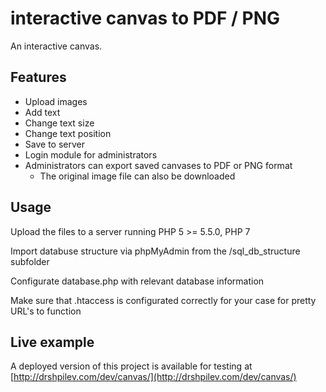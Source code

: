 # interactive canvas to PDF / PNG
An interactive canvas.

## Features

* Upload images
* Add text
* Change text size
* Change text position
* Save to server
* Login module for administrators
* Administrators can export saved canvases to PDF or PNG format
  * The original image file can also be downloaded

## Usage

Upload the files to a server running PHP 5 >= 5.5.0, PHP 7

Import databuse structure via phpMyAdmin from the /sql_db_structure subfolder

Configurate database.php with relevant database information

Make sure that .htaccess is configurated correctly for your case for pretty URL's to function

## Live example

A deployed version of this project is available for testing at [http://drshpilev.com/dev/canvas/](http://drshpilev.com/dev/canvas/)
